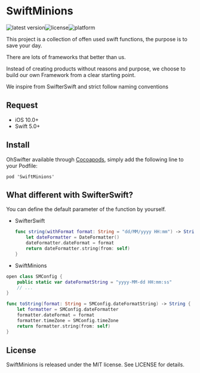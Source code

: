 # SwiftMinions

![latest version](https://img.shields.io/cocoapods/v/SwiftMinions)![license](https://img.shields.io/github/license/SwiftMinions/SwiftMinions)![platform](https://img.shields.io/cocoapods/p/SwiftMinions)

This project is a collection of offen used swift functions, the purpose is to save your day.

There are lots of frameworks that better than us. 

Instead of creating products without reasons and purpose, we choose to build our own Framework from a clear starting point.

We inspire from SwifterSwift and strict follow naming conventions

## Request

-   iOS 10.0+
-   Swift 5.0+

## Install

OhSwifter available through [Cocoapods](http://cocoapods.org), simply add the following line to your Podfile:

```
pod 'SwiftMinions'
```

## What different with SwifterSwift?

You can define the default parameter of the function by yourself.

-   SwifterSwift

    ```swift
    func string(withFormat format: String = "dd/MM/yyyy HH:mm") -> String {
        let dateFormatter = DateFormatter()
        dateFormatter.dateFormat = format
        return dateFormatter.string(from: self)
    }
    ```

-   SwiftMinions

  ```swift
  open class SMConfig {
      public static var dateFormatString = "yyyy-MM-dd HH:mm:ss"
      // ...  
  }
  
  func toString(format: String = SMConfig.dateFormatString) -> String {
      let formatter = SMConfig.dateFormatter
      formatter.dateFormat = format
      formatter.timeZone = SMConfig.timeZone
      return formatter.string(from: self)
  }
  ```

## License

SwiftMinions is released under the MIT license. See LICENSE for details.
